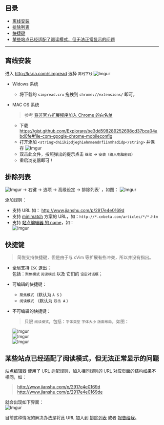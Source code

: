 目录
---
- [离线安装](https://github.com/Kenshin/simpread/wiki/入门指南（-操作指引-）#离线安装)
- [排除列表](https://github.com/Kenshin/simpread/wiki/入门指南（-操作指引-）#排除列表)
- [快捷键](https://github.com/Kenshin/simpread/wiki/入门指南（-操作指引-）#快捷键)
- [某些站点已经适配了阅读模式，但无法正常显示的问题](https://github.com/Kenshin/simpread/wiki/入门指南（-操作指引-）#某些站点已经适配了阅读模式，但无法正常显示的问题)

***

离线安装
---

进入 http://ksria.com/simpread 选择 `离线下线`
![Imgur](http://i.imgur.com/ocmtcSpl.png)

- Widows 系统
  - 将下载的 `simpread.crx` 拖拽到  `chrome://extensions/` 即可。

- MAC OS 系统
  > 参考 [将非官方扩展程序加入 Chrome 的白名单](https://hencolle.com/2016/10/16/baidu_exporter/)
  - 下载 https://gist.github.com/Explorare/be3dd598289252698cd37bca04abd0fe#file-com-google-chrome-mobileconfig
  - 打开添加 `<string>dniikipdjeghiehnmendnfiinmhadidp</string>` 并保存
    ![Imgur](http://i.imgur.com/QozEOJGl.png)
  - 双击此文件，按照弹出的提示点击 `继续` → `安装（输入电脑密码）`
  - 重启浏览器即可！

排除列表
---
![Imgur](http://i.imgur.com/dyROEBi.png) → 右键 → 选项 → 高级设定 → 排除列表` ，如图：
![Imgur](http://i.imgur.com/CdoZOkUl.png)

添加规则：
- 支持 URL 如： http://www.jianshu.com/p/2917e4e0169d
- 支持 [minimatch](https://github.com/isaacs/minimatch) 方案的 URL，如：`http://*.cnbeta.com/articles/*/*.htm`
- 支持 [站点编辑器 的 name](https://github.com/Kenshin/simpread/wiki/站点编辑器#对应字段)，如：  
![Imgur](http://i.imgur.com/IFc5kAEl.png) 

快捷键
---
> 简悦支持快捷键，但是由于与 cVim 等扩展有些冲突，所以并没有指出。

- 全局支持 `ESC` 退出；  
  包括：`聚焦模式` `阅读模式` 以及 它们的 `设定对话框`；

- 可编辑的快捷键：
   - `聚焦模式`（默认为 `A S` ) 
   - `阅读模式` （默认为 `双击 A` ) 

- 不可编辑的快捷键：
  > 只限 `阅读模式`，包括：`字体类型` `字体大小` `版面布局`，如图：  
  
  ![Imgur](http://i.imgur.com/KgIhnoVl.png)  
  ![Imgur](http://i.imgur.com/Y7vCUFll.png)  
  ![Imgur](http://i.imgur.com/ebbvkIDl.png) 

某些站点已经适配了阅读模式，但无法正常显示的问题
---

[站点编辑器](https://github.com/Kenshin/simpread/wiki/站点编辑器) 使用了 URL 适配规则，加入相同规则的 URL 对应页面的结构如果不相同，如：  

> http://www.jianshu.com/p/2917e4e0169d  
> http://www.jianshu.com/p/2917e4e0169de

就会出现如下界面：  
![Imgur](http://i.imgur.com/jckXO4yl.png)

目前这种情况的解决办法是将此 URL 加入到 [排除列表](https://github.com/Kenshin/simpread/wiki/入门指南（-操作指引-）#排除列表) 或者 [报告给我](https://github.com/Kenshin/simpread/issues/new)。
